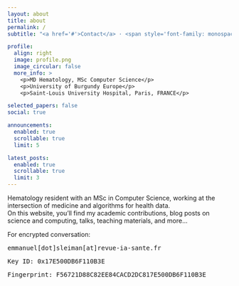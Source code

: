 ```yaml
---
layout: about
title: about
permalink: /
subtitle: "<a href='#'>Contact</a> · <span style='font-family: monospace;'>emmanuel_sleiman[at]etu[dot]ube[dot]fr</span>"

profile:
  align: right
  image: profile.png
  image_circular: false
  more_info: >
    <p>MD Hematology, MSc Computer Science</p>
    <p>University of Burgundy Europe</p>
    <p>Saint-Louis University Hospital, Paris, FRANCE</p>

selected_papers: false
social: true

announcements:
  enabled: true
  scrollable: true
  limit: 5

latest_posts:
  enabled: true
  scrollable: true
  limit: 3
---
```


Hematology resident with an MSc in Computer Science, working at the intersection of medicine and algorithms for health data.  
On this website, you’ll find my academic contributions, blog posts on science and computing, talks, teaching materials, and more...

<p>For encrypted conversation:</p>
<p style="font-family: monospace;">emmanuel[dot]sleiman[at]revue-ia-sante.fr</p>
<p style="font-family: monospace;">Key ID: 0x17E500DB6F110B3E</p>
<p style="font-family: monospace;">Fingerprint: F56721D88C82EE84CACD2DC817E500DB6F110B3E</p>
